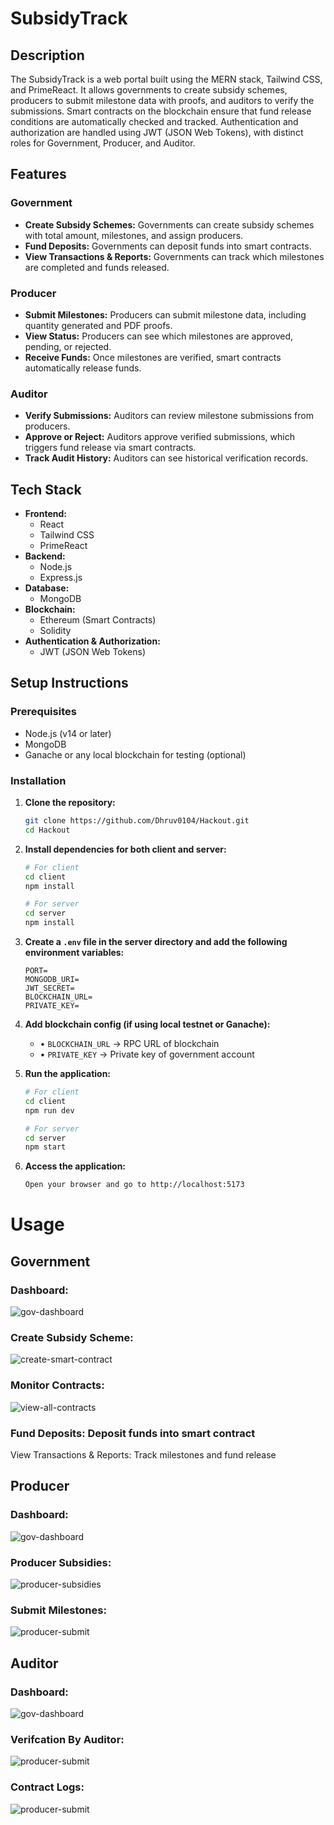 # SubsidyTrack

## Description

The SubsidyTrack is a web portal built using the MERN stack, Tailwind CSS, and PrimeReact. It allows governments to create subsidy schemes, producers to submit milestone data with proofs, and auditors to verify the submissions. Smart contracts on the blockchain ensure that fund release conditions are automatically checked and tracked. Authentication and authorization are handled using JWT (JSON Web Tokens), with distinct roles for Government, Producer, and Auditor.

## Features

### Government

- **Create Subsidy Schemes:** Governments can create subsidy schemes with total amount, milestones, and assign producers.  
- **Fund Deposits:** Governments can deposit funds into smart contracts.  
- **View Transactions & Reports:** Governments can track which milestones are completed and funds released.

### Producer

- **Submit Milestones:** Producers can submit milestone data, including quantity generated and PDF proofs.  
- **View Status:** Producers can see which milestones are approved, pending, or rejected.  
- **Receive Funds:** Once milestones are verified, smart contracts automatically release funds.

### Auditor

- **Verify Submissions:** Auditors can review milestone submissions from producers.  
- **Approve or Reject:** Auditors approve verified submissions, which triggers fund release via smart contracts.  
- **Track Audit History:** Auditors can see historical verification records.

## Tech Stack

- **Frontend:**
    - React
    - Tailwind CSS
    - PrimeReact
- **Backend:**
    - Node.js
    - Express.js
- **Database:**
    - MongoDB
- **Blockchain:**
    - Ethereum (Smart Contracts)
    - Solidity
- **Authentication & Authorization:**
    - JWT (JSON Web Tokens)

## Setup Instructions

### Prerequisites

- Node.js (v14 or later)  
- MongoDB  
- Ganache or any local blockchain for testing (optional)  

### Installation

1. **Clone the repository:**

    ```bash
    git clone https://github.com/Dhruv0104/Hackout.git
    cd Hackout
    ```

2. **Install dependencies for both client and server:**

    ```bash
    # For client
    cd client
    npm install

    # For server
    cd server
    npm install
    ```

3. **Create a `.env` file in the server directory and add the following environment variables:**

    ```
    PORT=
    MONGODB_URI=
    JWT_SECRET=
    BLOCKCHAIN_URL=
    PRIVATE_KEY=
    ```

4. **Add blockchain config (if using local testnet or Ganache):**

    - • `BLOCKCHAIN_URL` → RPC URL of blockchain  
    - • `PRIVATE_KEY` → Private key of government account

5. **Run the application:**

    ```bash
    # For client
    cd client
    npm run dev

    # For server
    cd server
    npm start
    ```

6. **Access the application:**

    ```bash
    Open your browser and go to http://localhost:5173
    ```

# Usage

## Government

### Dashboard:
![gov-dashboard](client-web/src/assets/gov-dashboard.png)

### Create Subsidy Scheme: 
![create-smart-contract](client-web/src/assets/create-smart-contract.png)

### Monitor Contracts: 
![view-all-contracts](client-web/src/assets/gov-view-contracts.png)

### Fund Deposits: Deposit funds into smart contract  
View Transactions & Reports: Track milestones and fund release  

## Producer

### Dashboard:
![gov-dashboard](client-web/src/assets/producer-dashboard.png)

### Producer Subsidies: 
![producer-subsidies](client-web/src/assets/producer-subsidies.png)

### Submit Milestones: 
![producer-submit](client-web/src/assets/producer-milestone-submission.png)
 
## Auditor

### Dashboard:
![gov-dashboard](client-web/src/assets/auditor-dashboard.png)

### Verifcation By Auditor:
![producer-submit](client-web/src/assets/auditor-verification.png)

### Contract Logs:
![producer-submit](client-web/src/assets/contracts-logs.png)


